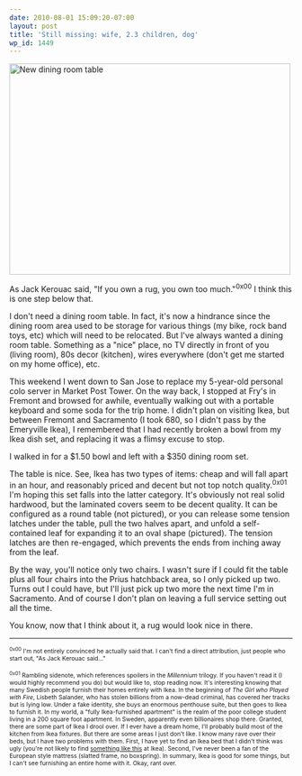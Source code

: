 ```yaml
---
date: 2010-08-01 15:09:20-07:00
layout: post
title: 'Still missing: wife, 2.3 children, dog'
wp_id: 1449
---
```

[<img src="https://farm5.static.flickr.com/4137/4850509973_a3ced98e2a.jpg" width="500" height="375" alt="New dining room table" />](https://www.flickr.com/photos/fo0bar/4850509973/ "New dining room table by Ryan Finnie, on Flickr")

As Jack Kerouac said, "If you own a rug, you own too much."<sup>0x00</sup> I think this is one step below that.

I don't need a dining room table. In fact, it's now a hindrance since the dining room area used to be storage for various things (my bike, rock band toys, etc) which will need to be relocated. But I've always wanted a dining room table. Something as a "nice" place, no TV directly in front of you (living room), 80s decor (kitchen), wires everywhere (don't get me started on my home office), etc.

This weekend I went down to San Jose to replace my 5-year-old personal colo server in Market Post Tower. On the way back, I stopped at Fry's in Fremont and browsed for awhile, eventually walking out with a portable keyboard and some soda for the trip home. I didn't plan on visiting Ikea, but between Fremont and Sacramento (I took 680, so I didn't pass by the Emeryville Ikea), I remembered that I had recently broken a bowl from my Ikea dish set, and replacing it was a flimsy excuse to stop.

I walked in for a $1.50 bowl and left with a $350 dining room set.

The table is nice. See, Ikea has two types of items: cheap and will fall apart in an hour, and reasonably priced and decent but not top notch quality.<sup>0x01</sup> I'm hoping this set falls into the latter category. It's obviously not real solid hardwood, but the laminated covers seem to be decent quality. It can be configured as a round table (not pictured), or you can release some tension latches under the table, pull the two halves apart, and unfold a self-contained leaf for expanding it to an oval shape (pictured). The tension latches are then re-engaged, which prevents the ends from inching away from the leaf.

By the way, you'll notice only two chairs. I wasn't sure if I could fit the table plus all four chairs into the Prius hatchback area, so I only picked up two. Turns out I could have, but I'll just pick up two more the next time I'm in Sacramento. And of course I don't plan on leaving a full service setting out all the time.

You know, now that I think about it, a rug would look nice in there.

* * *

<span style="font-size: 75%"><sup>0x00</sup> I'm not entirely convinced he actually said that. I can't find a direct attribution, just people who start out, "As Jack Kerouac said..."</span>

<span style="font-size: 75%"><sup>0x01</sup> Rambling sidenote, which references spoilers in the <em>Millennium</em> trilogy. If you haven't read it (I would highly recommend you do) but would like to, stop reading now. It's interesting knowing that many Swedish people furnish their homes entirely with Ikea. In the beginning of <em>The Girl who Played with Fire</em>, Lisbeth Salander, who has stolen billions from a now-dead criminal, has covered her tracks but is lying low. Under a fake identity, she buys an enormous penthouse suite, but then goes to Ikea to furnish it. In my world, a "fully Ikea-furnished apartment" is the realm of the poor college student living in a 200 square foot apartment. In Sweden, apparently even billionaires shop there. Granted, there are some part of Ikea I drool over. If I ever have a dream home, I'll probably build most of the kitchen from Ikea fixtures. But there are some areas I just don't like. I know many rave over their beds, but I have two problems with them. First, I have yet to find an Ikea bed that I didn't think was ugly (you're not likely to find <a href="https://www.finnie.org/2008/02/16/new-bed/">something like this</a> at Ikea). Second, I've never been a fan of the European style mattress (slatted frame, no boxspring). In summary, Ikea is good for some things, but I can't see furnishing an entire home with it. Okay, rant over.</span>
